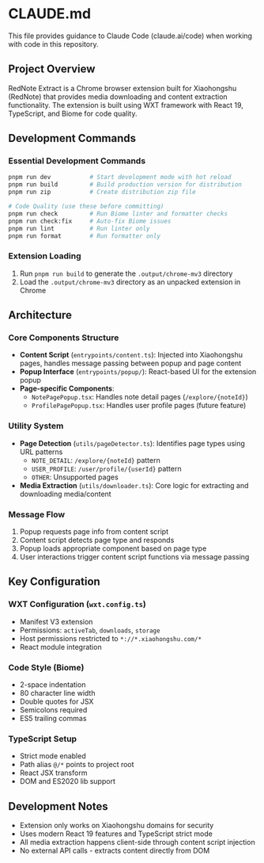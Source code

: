# CLAUDE.md

This file provides guidance to Claude Code (claude.ai/code) when working with code in this repository.

## Project Overview

RedNote Extract is a Chrome browser extension built for Xiaohongshu (RedNote) that provides media downloading and content extraction functionality. The extension is built using WXT framework with React 19, TypeScript, and Biome for code quality.

## Development Commands

### Essential Development Commands

```bash
pnpm run dev           # Start development mode with hot reload
pnpm run build         # Build production version for distribution
pnpm run zip           # Create distribution zip file

# Code Quality (use these before committing)
pnpm run check         # Run Biome linter and formatter checks
pnpm run check:fix     # Auto-fix Biome issues
pnpm run lint          # Run linter only
pnpm run format        # Run formatter only
```

### Extension Loading

1. Run `pnpm run build` to generate the `.output/chrome-mv3` directory
2. Load the `.output/chrome-mv3` directory as an unpacked extension in Chrome

## Architecture

### Core Components Structure

- **Content Script** (`entrypoints/content.ts`): Injected into Xiaohongshu pages, handles message passing between popup and page content
- **Popup Interface** (`entrypoints/popup/`): React-based UI for the extension popup
- **Page-specific Components**:
  - `NotePagePopup.tsx`: Handles note detail pages (`/explore/{noteId}`)
  - `ProfilePagePopup.tsx`: Handles user profile pages (future feature)

### Utility System

- **Page Detection** (`utils/pageDetector.ts`): Identifies page types using URL patterns
  - `NOTE_DETAIL`: `/explore/{noteId}` pattern
  - `USER_PROFILE`: `/user/profile/{userId}` pattern
  - `OTHER`: Unsupported pages
- **Media Extraction** (`utils/downloader.ts`): Core logic for extracting and downloading media/content

### Message Flow

1. Popup requests page info from content script
2. Content script detects page type and responds
3. Popup loads appropriate component based on page type
4. User interactions trigger content script functions via message passing

## Key Configuration

### WXT Configuration (`wxt.config.ts`)

- Manifest V3 extension
- Permissions: `activeTab`, `downloads`, `storage`
- Host permissions restricted to `*://*.xiaohongshu.com/*`
- React module integration

### Code Style (Biome)

- 2-space indentation
- 80 character line width
- Double quotes for JSX
- Semicolons required
- ES5 trailing commas

### TypeScript Setup

- Strict mode enabled
- Path alias `@/*` points to project root
- React JSX transform
- DOM and ES2020 lib support

## Development Notes

- Extension only works on Xiaohongshu domains for security
- Uses modern React 19 features and TypeScript strict mode
- All media extraction happens client-side through content script injection
- No external API calls - extracts content directly from DOM
